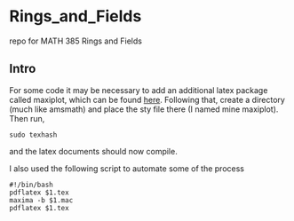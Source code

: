# Rings_and_Fields
repo for MATH 385 Rings and Fields
## Intro
For some code it may be necessary to add an additional latex package called maxiplot, which can be found [here](https://sourceforge.net/p/maxima/website/ci/master/tree/contrib/maxiplot/maxiplot.sty). Following that, create a directory (much like amsmath) and place the sty file there (I named mine maxiplot). Then run,

``` shell
sudo texhash
```
and the latex documents should now compile.

I also used the following script to automate some of the process

``` shell
#!/bin/bash
pdflatex $1.tex
maxima -b $1.mac
pdflatex $1.tex
```
